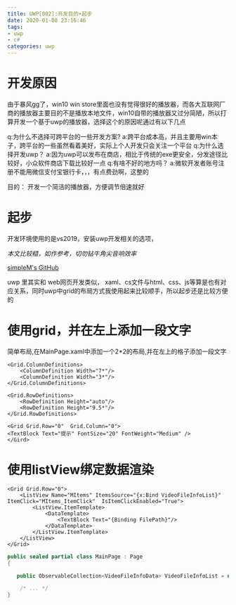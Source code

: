 ```yaml
---
title: UWP[002]:开发目的+起步
date: 2020-01-08 23:16:46
tags:
- uwp
- c#
categories: uwp
---
```



# 开发原因

由于暴风gg了，win10 win store里面也没有觉得很好的播放器，而各大互联网厂商的播放器主要目的不是播放本地文件，win10自带的播放器又过分简陋，所以打算开发一个基于uwp的播放器，选择这个的原因呢通过有以下几点

q:为什么不选择可跨平台的一些开发方案?
a:跨平台成本高，并且主要用win本子，跨平台的一些虽然看着美好，实际上个人开发只会关注一个平台
q:为什么选择开发uwp？
a:因为uwp可以发布在商店，相比于传统的exe更安全，分发途径比较好，小众软件商店下载比较好一点
q:有啥不好的地方吗？
a:微软开发者账号注册不能用微信支付宝银行卡，，，有点费劲啊，这整的

目的：
开发一个简洁的播放器，方便调节倍速就好

# 起步

开发环境使用的是vs2019，安装uwp开发相关的选项，

<!--more-->


*本文比较糙，如作参考，切勿钻牛角尖音响效率*

[simpleM's GitHub](https://github.com/hzjoyous/SimpleM)


uwp 里其实和 web网页开发类似， xaml、cs文件与html、css、js等算是也有对应关系，同时uwp中grid的布局方式我使用起来比较顺手，所以起步还是比较方便的


# 使用grid，并在左上添加一段文字

简单布局,在MainPage.xaml中添加一个2*2的布局,并在左上的格子添加一段文字

```xaml
<Grid.ColumnDefinitions>
    <ColumnDefinition Width="7*"/>
    <ColumnDefinition Width="3*"/>
</Grid.ColumnDefinitions>

<Grid.RowDefinitions>
    <RowDefinition Height="auto"/>
    <RowDefinition Height="9.5*"/>
</Grid.RowDefinitions>

<Grid Grid.Row="0"  Grid.Column="0">
<TextBlock Text="提示" FontSize="20" FontWeight="Medium" />
</Gird>

```



# 使用listView绑定数据渲染

```xaml
<Grid Grid.Row="0">
    <ListView Name="MItems" ItemsSource="{x:Bind VideoFileInfoList}" ItemClick="MItems_ItemClick"  IsItemClickEnabled="True">
        <ListView.ItemTemplate>
            <DataTemplate>
                <TextBlock Text="{Binding FilePath}"/>
            </DataTemplate>
        </ListView.ItemTemplate>
    </ListView>
</Grid>
```

```cs
public sealed partial class MainPage : Page
{

   public ObservableCollection<VideoFileInfoData> VideoFileInfoList = new ObservableCollection<VideoFileInfoData>();

    /* ... */
}
```


